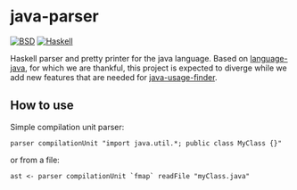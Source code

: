 java-parser
=============

[![BSD](http://b.repl.ca/v1/license-BSD-blue.png)](http://en.wikipedia.org/wiki/BSD_licenses)
[![Haskell](http://b.repl.ca/v1/language-haskell-lightgrey.png)](http://haskell.org)

Haskell parser and pretty printer for the java language.
Based on [language-java](https://github.com/vincenthz), for which we are thankful, this project is expected to diverge while we add new features that are needed for [java-usage-finder](https://github.com/exemplator/java8-usage-finder).


How to use
----------

Simple compilation unit parser:

    parser compilationUnit "import java.util.*; public class MyClass {}"

or from a file:

    ast <- parser compilationUnit `fmap` readFile "myClass.java"
